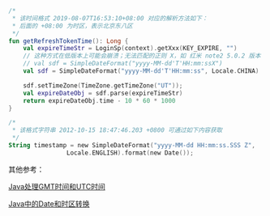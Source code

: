 ```kotlin
/*
 * 该时间格式 2019-08-07T16:53:10+08:00 对应的解析方法如下：
 * 后面的 +08:00 为时区，表示北京东八区
 */
fun getRefreshTokenTime(): Long {
    val expireTimeStr = LoginSp(context).getXxx(KEY_EXPIRE, "")
    // 这种方式在低版本上可能会崩溃；无法匹配的正则 X，如 红米 note2 5.0.2 版本
    // val sdf = SimpleDateFormat("yyyy-MM-dd'T'HH:mm:ssX")
    val sdf = SimpleDateFormat("yyyy-MM-dd'T'HH:mm:ss", Locale.CHINA)

    sdf.setTimeZone(TimeZone.getTimeZone("UT"));
    val expireDateObj = sdf.parse(expireTimeStr)
    return expireDateObj.time - 10 * 60 * 1000
}
```

```kotlin
/*
 * 该格式字符串 2012-10-15 18:47:46.203 +0800 可通过如下内容获取
 */
String timestamp = new SimpleDateFormat("yyyy-MM-dd HH:mm:ss.SSS Z",
				Locale.ENGLISH).format(new Date());
```

其他参考：

[Java处理GMT时间和UTC时间](https://blog.csdn.net/top_code/article/details/50462922)

[Java中的Date和时区转换](https://blog.csdn.net/halfclear/article/details/77573956)